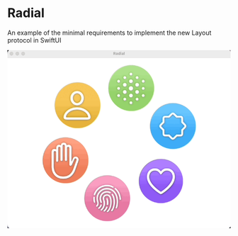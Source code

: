 # Radial

An example of the minimal requirements to implement the new Layout protocol in SwiftUI

![preview](preview.gif "Radial")
